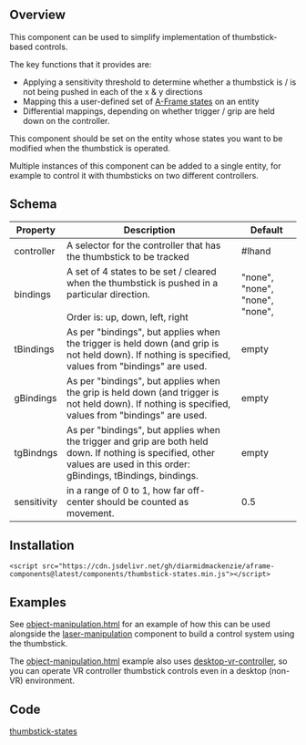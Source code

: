 ## Overview

This component can be used to simplify implementation of thumbstick-based controls.

The key functions that it provides are:

- Applying a sensitivity threshold to determine whether a thumbstick is / is not being pushed in each of the x & y directions
- Mapping this a user-defined set of [A-Frame states](https://aframe.io/docs/1.3.0/core/entity.html#addstate-statename) on an entity
- Differential mappings, depending on whether trigger / grip are held down on the controller.

This component should be set on the entity whose states you want to be modified when the thumbstick is operated.

Multiple instances of this component can be added to a single entity, for example to control it with thumbsticks on two different controllers.

## Schema

| Property    | Description                                                  | Default                         |
| ----------- | ------------------------------------------------------------ | ------------------------------- |
| controller  | A selector for the controller that has the thumbstick to be tracked | #lhand                          |
| bindings    | A set of 4 states to be set / cleared when the thumbstick is pushed in a particular direction.<br /><br />Order is: up, down, left, right | "none", "none", "none", "none", |
| tBindings   | As per "bindings", but applies when the trigger is held down (and grip is not held down).  If nothing is specified, values from "bindings" are used. | empty                           |
| gBindings   | As per "bindings", but applies when the grip is held down (and trigger is not held down).  If nothing is specified, values from "bindings" are used. | empty                           |
| tgBindngs   | As per "bindings", but applies when the trigger and grip are both held down.  If nothing is specified, other values are used in this order: gBindings, tBindings, bindings. | empty                           |
| sensitivity | in a range of 0 to 1, how far off-center should be counted as movement. | 0.5                             |



## Installation

```
<script src="https://cdn.jsdelivr.net/gh/diarmidmackenzie/aframe-components@latest/components/thumbstick-states.min.js"></script>
```


## Examples

See [object-manipulation.html](https://diarmidmackenzie.github.io/aframe-components/component-usage/object-manipulation.html) for an example of how this can be used alongside the [laser-manipulation](https://diarmidmackenzie.github.io/aframe-components/docs/laser-manipulation.html) component to build a control system using the thumbstick.

The [object-manipulation.html](https://diarmidmackenzie.github.io/aframe-components/component-usage/object-manipulation.html) example also uses [desktop-vr-controller](https://diarmidmackenzie.github.io/aframe-components/docs/desktop-vr-controller.html), so you can operate VR controller thumbstick controls even in a desktop (non-VR) environment.



## Code

  [thumbstick-states](https://github.com/diarmidmackenzie/aframe-components/blob/main/components/thumbstick-states/index.js)